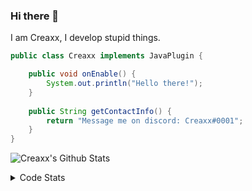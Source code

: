 ### Hi there 👋

I am Creaxx, I develop stupid things. 

```java
public class Creaxx implements JavaPlugin {

    public void onEnable() {
        System.out.println("Hello there!");
    }
    
    public String getContactInfo() {
        return "Message me on discord: Creaxx#0001";
    }
}
```

![Creaxx's Github Stats](https://github-readme-stats.vercel.app/api?username=CreaxxOG&show_icons=true&theme=dark&count_private=true)

<details>
  <summary>Code Stats</summary>

<!--START_SECTION:waka-->
![Code Time](http://img.shields.io/badge/Code%20Time-1%2C086%20hrs%2053%20mins-blue)

![Lines of code](https://img.shields.io/badge/From%20Hello%20World%20I%27ve%20Written-169%20lines%20of%20code-blue)

**🐱 My GitHub Data** 

> 🏆 132 Contributions in the Year 2023
 > 
> 📦 66.2 kB Used in GitHub's Storage 
 > 
> 🚫 Not Opted to Hire
 > 
> 📜 4 Public Repositories 
 > 
> 🔑 2 Private Repositories  
 > 
**I'm an Early 🐤** 

```text
🌞 Morning    53 commits     █░░░░░░░░░░░░░░░░░░░░░░░░   6.03% 
🌆 Daytime    453 commits    █████████████░░░░░░░░░░░░   51.54% 
🌃 Evening    354 commits    ██████████░░░░░░░░░░░░░░░   40.27% 
🌙 Night      19 commits     ░░░░░░░░░░░░░░░░░░░░░░░░░   2.16%

```
📅 **I'm Most Productive on Saturday** 

```text
Monday       86 commits     ██░░░░░░░░░░░░░░░░░░░░░░░   9.78% 
Tuesday      108 commits    ███░░░░░░░░░░░░░░░░░░░░░░   12.29% 
Wednesday    85 commits     ██░░░░░░░░░░░░░░░░░░░░░░░   9.67% 
Thursday     128 commits    ███░░░░░░░░░░░░░░░░░░░░░░   14.56% 
Friday       107 commits    ███░░░░░░░░░░░░░░░░░░░░░░   12.17% 
Saturday     240 commits    ██████░░░░░░░░░░░░░░░░░░░   27.3% 
Sunday       125 commits    ███░░░░░░░░░░░░░░░░░░░░░░   14.22%

```


📊 **This Week I Spent My Time On** 

```text
💬 Programming Languages: 
Java                     16 hrs 3 mins       ███████████████████████░░   93.39% 
Kotlin                   46 mins             █░░░░░░░░░░░░░░░░░░░░░░░░   4.49% 
YAML                     12 mins             ░░░░░░░░░░░░░░░░░░░░░░░░░   1.19% 
XML                      5 mins              ░░░░░░░░░░░░░░░░░░░░░░░░░   0.49% 
IDEA_MODULE              1 min               ░░░░░░░░░░░░░░░░░░░░░░░░░   0.19%

🔥 Editors: 
IntelliJ                 17 hrs 11 mins      █████████████████████████   100.0%

```

**I Mostly Code in Java** 

```text
Java                     13 repos            ████████████████░░░░░░░░░   65.0% 
Kotlin                   6 repos             ███████░░░░░░░░░░░░░░░░░░   30.0% 
EJS                      1 repo              █░░░░░░░░░░░░░░░░░░░░░░░░   5.0%

```



 Last Updated on 11/01/2023 12:39:34 UTC
<!--END_SECTION:waka-->
</details>
